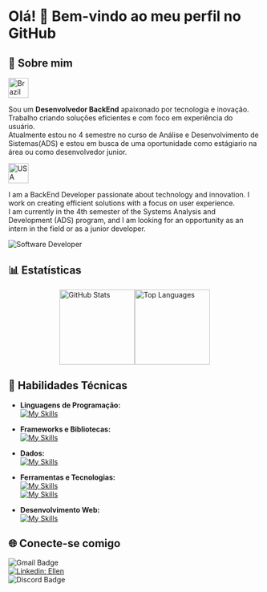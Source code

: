 # Olá! 👋 Bem-vindo ao meu perfil no GitHub

## 🚀 Sobre mim
<img src="https://upload.wikimedia.org/wikipedia/en/0/05/Flag_of_Brazil.svg" alt="Brazil Flag" width="40">

Sou um **Desenvolvedor BackEnd** apaixonado por tecnologia e inovação. Trabalho criando soluções eficientes e com foco em experiência do usuário.<br>
 Atualmente estou no 4 semestre no curso de Análise e Desenvolvimento de Sistemas(ADS) e estou em busca de uma oportunidade como estágiario na área ou como desenvolvedor junior.

<img src="https://upload.wikimedia.org/wikipedia/en/a/a4/Flag_of_the_United_States.svg" alt="USA Flag" width="40">


I am a BackEnd Developer passionate about technology and innovation. I work on creating efficient solutions with a focus on user experience.
<br>
I am currently in the 4th semester of the Systems Analysis and Development (ADS) program, and I am looking for an opportunity as an intern in the field or as a junior developer.

<img src="https://i.pinimg.com/originals/0f/25/e4/0f25e4668c1c7740b5ed41835339d67f.gif" alt="Software Developer">

## 📊 Estatísticas
<div style="display: flex; justify-content: center; align-items: center;">
  <img src="https://github-readme-stats.vercel.app/api?username=0HK1&show_icons=true&theme=radical" alt="GitHub Stats" height="150px" />
  <img src="https://github-readme-stats.vercel.app/api/top-langs/?username=0HK1&layout=compact&theme=radical" alt="Top Languages" height="150px" />
</div>

## 🚀 Habilidades Técnicas


- **Linguagens de Programação:**  
  [![My Skills](https://skillicons.dev/icons?i=java,javascript,python)](https://skillicons.dev)

- **Frameworks e Bibliotecas:**  
  [![My Skills](https://skillicons.dev/icons?i=selenium,flask,nodejs)](https://skillicons.dev)

- **Dados:**  
  [![My Skills](https://skillicons.dev/icons?i=mysql,mongo,sqlite)](https://skillicons.dev)

- **Ferramentas e Tecnologias:**  
  [![My Skills](https://skillicons.dev/icons?i=git,github,vscode,eclipse,jetbrains)](https://skillicons.dev)  
  [![My Skills](https://skillicons.dev/icons?i=idea,androidstudio)](https://skillicons.dev)

- **Desenvolvimento Web:**  
  [![My Skills](https://skillicons.dev/icons?i=html,css,postman,bootstrap)](https://skillicons.dev)


## 🌐 Conecte-se comigo
![Gmail Badge](https://img.shields.io/badge/-davibeserracaldas@outlook.com-006bed?style=flat-square&logo=Gmail&logoColor=red&link=mailto:{SeuEmail})<br>
[![Linkedin: Ellen](https://img.shields.io/badge/-Davi_Beserra-blue?style=flat-square&logo=Linkedin&logoColor=white&link=https://www.linkedin.com/in/davi-beserra/)](https://www.linkedin.com/in/davi-beserra/)<br>
![Discord Badge](https://img.shields.io/badge/-0hk1-darkblue?style=flat-square&logo=Discord&logoColor=white&link=mailto:{SeuEmail})
